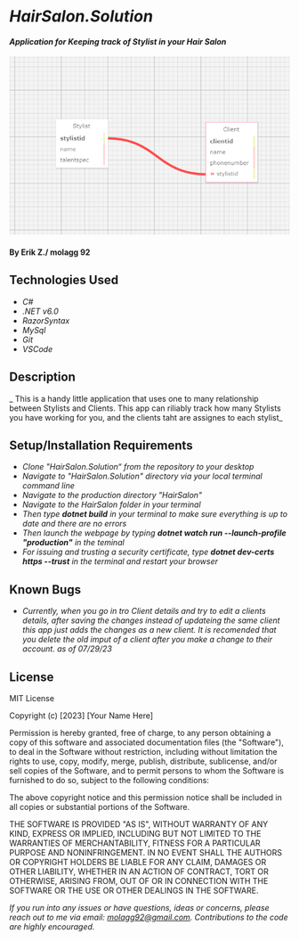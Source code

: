 # _HairSalon.Solution_

#### _Application for Keeping track of Stylist in your Hair Salon_

![Alt text](image.png)

#### By **Erik Z./ molagg 92**

## Technologies Used

* _C#_
* _.NET v6.0_
* _RazorSyntax_
* _MySql_
* _Git_
* _VSCode_

## Description

_ This is a handy little application that uses one to many relationship between Stylists and Clients. This app can riliably track how many Stylists you have working for you, and the clients taht are assignes to each stylist_

## Setup/Installation Requirements

* _Clone "HairSalon.Solution“ from the repository to your desktop_
* _Navigate to "HairSalon.Solution" directory via your local terminal command line_
* _Navigate to the production directory "HairSalon"_
* _Navigate to the HairSalon folder in your terminal_
* _Then type ***dotnet build*** in your terminal to make sure everything is up to date and there are no errors_
* _Then launch the webpage by typing ***dotnet watch run --launch-profile "production"*** in the teminal_
* _For issuing and trusting a security certificate, type ***dotnet dev-certs https --trust*** in the terminal and restart your browser_

## Known Bugs

* _Currently, when you go in tro Client details and try to edit a clients details, after saving the changes instead of updateing the same client this app just adds the changes as a new client. It is recomended that you delete the old imput of a client after you make a change to their account. as of 07/29/23_

## License

MIT License

Copyright (c) [2023] [Your Name Here]

Permission is hereby granted, free of charge, to any person obtaining a copy
of this software and associated documentation files (the "Software"), to deal
in the Software without restriction, including without limitation the rights
to use, copy, modify, merge, publish, distribute, sublicense, and/or sell
copies of the Software, and to permit persons to whom the Software is
furnished to do so, subject to the following conditions:

The above copyright notice and this permission notice shall be included in all
copies or substantial portions of the Software.

THE SOFTWARE IS PROVIDED "AS IS", WITHOUT WARRANTY OF ANY KIND, EXPRESS OR
IMPLIED, INCLUDING BUT NOT LIMITED TO THE WARRANTIES OF MERCHANTABILITY,
FITNESS FOR A PARTICULAR PURPOSE AND NONINFRINGEMENT. IN NO EVENT SHALL THE
AUTHORS OR COPYRIGHT HOLDERS BE LIABLE FOR ANY CLAIM, DAMAGES OR OTHER
LIABILITY, WHETHER IN AN ACTION OF CONTRACT, TORT OR OTHERWISE, ARISING FROM,
OUT OF OR IN CONNECTION WITH THE SOFTWARE OR THE USE OR OTHER DEALINGS IN THE
SOFTWARE.

_If you run into any issues or have questions, ideas or concerns, please reach out to me via email: molagg92@gmail.com.  Contributions to the code are highly encouraged._